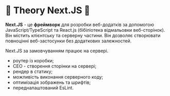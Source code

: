 # 🤖 Theory Next.JS 🤖

**Next.JS** - це **фреймворк** для розробки веб-додатків за допомогою JavaScript/TypeScript та React.js (бібіліотека відмальовки веб-сторінок).
Він містить клієнтську та серверну частини. Він дозволяє створювати повноцінні веб-застосунки без додаткових залежностей.

Next.JS за замовчуванням працює на сервері.
  + роутер із коробки;
  + СЕО - створення сторінки на сервері;
  + рендер в статику;
  + можливість виконання серверного коду;
  + оптимізація зображень та шрифтів;
  + передналаштований EsLint.












